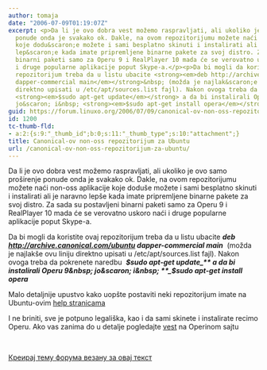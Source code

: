 ```yaml
---
author: tomaja
date: "2006-07-09T01:19:07Z"
excerpt: <p>Da li je ovo dobra vest možemo raspravljati, ali ukoliko je ovo samo pro&scaron;irenje
  ponude onda je svakako ok. Dakle, na ovom repozitorijumu možete naći non-oss aplikacije
  koje dodu&scaron;e možete i sami besplatno skinuti i instalirati ali je naravno
  lep&scaron;e kada imate pripremljene binarne pakete za svoj distro. Za sada su postavljeni
  binarni paketi samo za Operu 9 i RealPlayer 10 mada će se verovatno uskoro naći
  i druge popularne aplikacije poput Skype-a.</p><p>Da bi mogli da koristite ovaj
  repozitorijum treba da u listu ubacite <strong><em>deb http://archive.canonical.com/ubuntu
  dapper-commercial main</em></strong>&nbsp; (možda je najlak&scaron;e ovu liniju
  direktno upisati u /etc/apt/sources.list fajl). Nakon ovoga treba da pokrenete naredbu&nbsp;
  <strong><em>$sudo apt-get update</em></strong> a da bi instalirali Operu 9&nbsp;
  jo&scaron; i&nbsp; <strong><em>$sudo apt-get install opera</em></strong></p>
guid: https://forum.linuxo.org/2006/07/09/canonical-ov-non-oss-repozitorijum-za-ubuntu/
id: 1200
tc-thumb-fld:
- a:2:{s:9:"_thumb_id";b:0;s:11:"_thumb_type";s:10:"attachment";}
title: Canonical-ov non-oss repozitorijum za Ubuntu
url: /canonical-ov-non-oss-repozitorijum-za-ubuntu/
---
```

Da li je ovo dobra vest možemo raspravljati, ali ukoliko je ovo samo pro&scaron;irenje ponude onda je svakako ok. Dakle, na ovom repozitorijumu možete naći non-oss aplikacije koje dodu&scaron;e možete i sami besplatno skinuti i instalirati ali je naravno lep&scaron;e kada imate pripremljene binarne pakete za svoj distro. Za sada su postavljeni binarni paketi samo za Operu 9 i RealPlayer 10 mada će se verovatno uskoro naći i druge popularne aplikacije poput Skype-a.

Da bi mogli da koristite ovaj repozitorijum treba da u listu ubacite **_deb http://archive.canonical.com/ubuntu dapper-commercial main_**&nbsp; (možda je najlak&scaron;e ovu liniju direktno upisati u /etc/apt/sources.list fajl). Nakon ovoga treba da pokrenete naredbu&nbsp; **_$sudo apt-get update_** a da bi instalirali Operu 9&nbsp; jo&scaron; i&nbsp; **_$sudo apt-get install opera_**

<!--break-->

Malo detaljnije upustvo kako uop&scaron;te postaviti neki repozitorijum imate na Ubuntu-ovim [help stranicama](https://help.ubuntu.com/community/Repositories/Ubuntu#head-a86dddc6826cec4a3847d8441b24051d07b8dc64 "Ubuntu Help")&nbsp;

I ne briniti, sve je potpuno legali&scaron;ka, kao i da sami skinete i instalirate recimo Operu. Ako vas zanima do u detalje pogledajte [vest](http://www.opera.com/pressreleases/en/2006/07/06/02/ "Opera na Canonicalovom repozitorijumu") na Operinom sajtu&nbsp;

&nbsp;

[Креирај тему форума везану за овај текст](https://linuxo.org/nova-tema-na-forumu/?se_pid=1200)